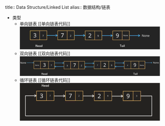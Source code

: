 title:: Data Structure/Linked List
alias:: 数据结构/链表

- 类型
	- 单向链表 [[单向链表代码]] 
	  ![image.png](../assets/image_1647517546973_0.png)
	- 双向链表 [[双向链表代码]] 
	  ![image.png](../assets/image_1647517509003_0.png)
	- 循环链表 [[循环链表代码]] 
	  ![image.png](../assets/image_1647520719253_0.png)
